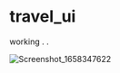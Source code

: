 # travel_ui

working . . 

![Screenshot_1658347622](https://user-images.githubusercontent.com/48752942/180072187-2168c3ff-d762-4c5c-a3b8-3d6412e4bd25.png)
